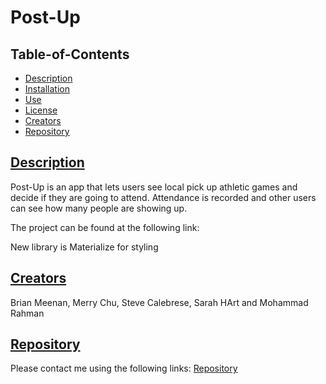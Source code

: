 # Post-Up
  
  
  ## Table-of-Contents

  * [Description](#description)
  * [Installation](#installation)
  * [Use](#use)
  * [License](#license)
  * [Creators](#creators)
  * [Repository](#repository)
  
  ## [Description](#table-of-contents)
  Post-Up is an app that lets users see local pick up athletic games and decide if they are going to attend. Attendance is recorded and other users can see how many people are showing up. 

  The project can be found at the following link:

  New library is Materialize for styling


  ## [Creators](#table-of-contents)
  Brian Meenan, Merry Chu, Steve Calebrese, Sarah HArt and Mohammad Rahman

  
  ## [Repository](#table-of-contents)
  Please contact me using the following links:
  [Repository](https://github.com/Brian-Lets-Go/Post-Up)
 
